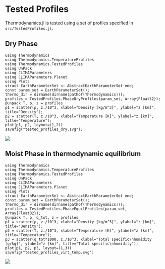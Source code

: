# Tested Profiles

Thermodynamics.jl is tested using a set of profiles specified in `src/TestedProfiles.jl`.

## Dry Phase

```@example
using Thermodynamics
using Thermodynamics.TemperatureProfiles
using Thermodynamics.TestedProfiles
using UnPack
using CLIMAParameters
using CLIMAParameters.Planet
using Plots
struct EarthParameterSet <: AbstractEarthParameterSet end;
const param_set = EarthParameterSet();
thermo_dir = dirname(dirname(pathof(Thermodynamics)));
profiles = TestedProfiles.PhaseDryProfiles(param_set, Array{Float32});
@unpack T, ρ, z = profiles
p1 = scatter(ρ, z./10^3, xlabel="Density [kg/m^3]", ylabel="z [km]", title="Density");
p2 = scatter(T, z./10^3, xlabel="Temperature [K]", ylabel="z [km]", title="Temperature");
plot(p1, p2, layout=(1,2))
savefig("tested_profiles_dry.svg");
```
![](tested_profiles_dry.svg)

## Moist Phase in thermodynamic equilibrium

```@example
using Thermodynamics
using Thermodynamics.TemperatureProfiles
using Thermodynamics.TestedProfiles
using UnPack
using CLIMAParameters
using CLIMAParameters.Planet
using Plots
struct EarthParameterSet <: AbstractEarthParameterSet end;
const param_set = EarthParameterSet();
thermo_dir = dirname(dirname(pathof(Thermodynamics)));
profiles = TestedProfiles.PhaseEquilProfiles(param_set, Array{Float32});
@unpack T, ρ, q_tot, z = profiles
p1 = scatter(ρ, z./10^3, xlabel="Density [kg/m^3]", ylabel="z [km]", title="Density");
p2 = scatter(T, z./10^3, xlabel="Temperature [K]", ylabel="z [km]", title="Temperature");
p3 = scatter(q_tot*1000, z./10^3, xlabel="Total specific\nhumidity [g/kg]", ylabel="z [km]", title="Total specific\nhumidity");
plot(p1, p2, p3, layout=(1,3))
savefig("tested_profiles_virt_temp.svg")
```
![](tested_profiles_virt_temp.svg)
